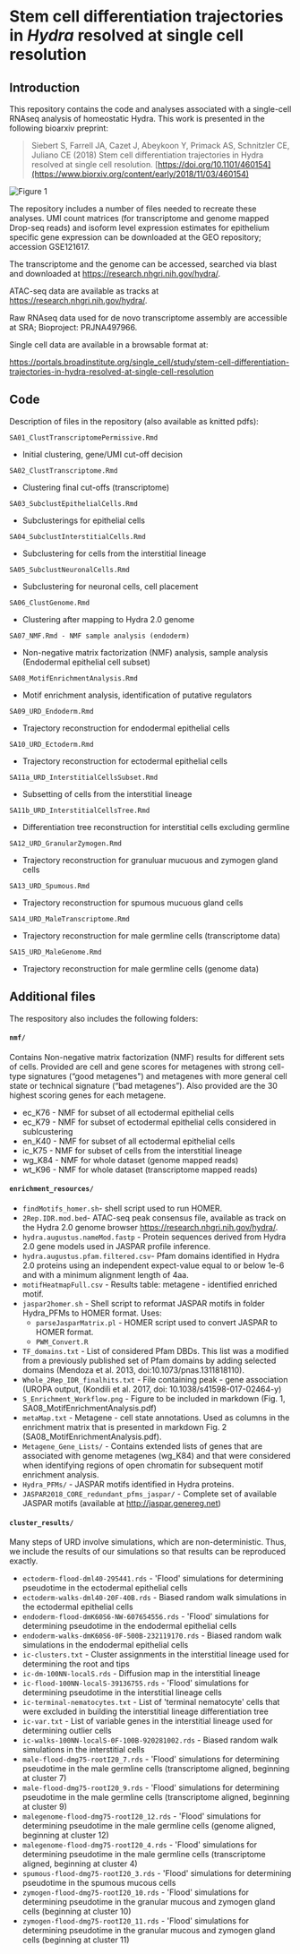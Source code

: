 # Stem cell differentiation trajectories in *Hydra* resolved at single cell resolution

## Introduction

This repository contains the code and analyses associated with a single-cell RNAseq analysis of homeostatic Hydra. This work is presented in the following bioarxiv preprint:

>Siebert S, Farrell JA, Cazet J, Abeykoon Y, Primack AS, Schnitzler CE, Juliano CE (2018) Stem cell differentiation trajectories in Hydra resolved at single cell resolution. [https://doi.org/10.1101/460154](https://www.biorxiv.org/content/early/2018/11/03/460154)

![Figure 1](https://raw.githubusercontent.com/cejuliano/hydra_single_cell/master/SA_figures/Hydra_single_cell.jpg)

The repository includes a number of files needed to recreate these analyses. UMI count matrices (for transcriptome and genome mapped Drop-seq reads) and isoform level expression estimates for epithelium specific gene expression can be downloaded at the GEO repository; accession GSE121617.

The transcriptome and the genome can be accessed, searched via blast and downloaded at https://research.nhgri.nih.gov/hydra/.

ATAC-seq data are available as tracks at https://research.nhgri.nih.gov/hydra/.

Raw RNAseq data used for de novo transcriptome assembly are accessible at SRA; Bioproject: PRJNA497966.

Single cell data are available in a browsable format at:

https://portals.broadinstitute.org/single_cell/study/stem-cell-differentiation-trajectories-in-hydra-resolved-at-single-cell-resolution

## Code

Description of files in the repository (also available as knitted pdfs):

`SA01_ClustTranscriptomePermissive.Rmd`  
 - Initial clustering, gene/UMI cut-off decision
 
`SA02_ClustTranscriptome.Rmd`
 - Clustering final cut-offs (transcriptome)

`SA03_SubclustEpithelialCells.Rmd`
 - Subclusterings for epithelial cells

`SA04_SubclustInterstitialCells.Rmd` 
 - Subclustering for cells from the interstitial lineage

`SA05_SubclustNeuronalCells.Rmd` 
 - Subclustering for neuronal cells, cell placement

`SA06_ClustGenome.Rmd`
 - Clustering after mapping to Hydra 2.0 genome

`SA07_NMF.Rmd - NMF sample analysis (endoderm)`
 - Non-negative matrix factorization (NMF) analysis, sample analysis (Endodermal epithelial cell subset)

`SA08_MotifEnrichmentAnalysis.Rmd`
 - Motif enrichment analysis, identification of putative regulators

`SA09_URD_Endoderm.Rmd`
 - Trajectory reconstruction for endodermal epithelial cells

`SA10_URD_Ectoderm.Rmd`
 - Trajectory reconstruction for ectodermal epithelial cells

`SA11a_URD_InterstitialCellsSubset.Rmd`
 - Subsetting of cells from the interstitial lineage

`SA11b_URD_InterstitialCellsTree.Rmd`
 - Differentiation tree reconstruction for interstitial cells excluding germline
  
`SA12_URD_GranularZymogen.Rmd`
 - Trajectory reconstruction for granuluar mucuous and zymogen gland cells

`SA13_URD_Spumous.Rmd`
 - Trajectory reconstruction for spumous mucuous gland cells

`SA14_URD_MaleTranscriptome.Rmd`
 - Trajectory reconstruction for male germline cells (transcriptome data)

`SA15_URD_MaleGenome.Rmd`
 - Trajectory reconstruction for male germline cells (genome data)

## Additional files

The respository also includes the following folders:

#### `nmf/`

Contains Non-negative matrix factorization (NMF) results for different sets of cells. Provided are cell and gene scores for metagenes with strong cell-type signatures (“good metagenes") and metagenes with more general cell state or technical signature (“bad metagenes”). Also provided are the 30 highest scoring genes for each metagene.
 - ec_K76	- NMF for subset of all ectodermal epithelial cells
 - ec_K79	- NMF for subset of ectodermal epithelial cells considered in sublcustering
 - en_K40	- NMF for subset of all ectodermal epithelial cells
 - ic_K75	- NMF for subset of cells from the interstitial lineage
 - wg_K84 - NMF for whole dataset (genome mapped reads)
 - wt_K96 - NMF for whole dataset (transcriptome mapped reads)

#### `enrichment_resources/`

- `findMotifs_homer.sh`- shell script used to run HOMER. 
- `2Rep.IDR.mod.bed`- ATAC-seq peak consensus file, available as track on the Hydra 2.0 genome browser https://research.nhgri.nih.gov/hydra/.
- `hydra.augustus.nameMod.fastp` - Protein sequences derived from Hydra 2.0 gene models used in JASPAR profile inference.
- `hydra.augustus.pfam.filtered.csv`- Pfam domains identified in Hydra 2.0 proteins using an independent expect-value equal to or below 1e-6 and with a minimum alignment length of 4aa.
- `motifHeatmapFull.csv` - Results table: metagene - identified enriched motif.
- `jaspar2homer.sh` - Shell script to reformat JASPAR motifs in folder Hydra_PFMs to HOMER format. Uses:
  - `parseJasparMatrix.pl` - HOMER script used to convert JASPAR to HOMER format.
  - `PWM_Convert.R`
- `TF_domains.txt` - List of considered Pfam DBDs. This list was a modified from a previously published set of Pfam domains by adding selected domains (Mendoza et al. 2013, doi:10.1073/pnas.1311818110).
- `Whole_2Rep_IDR_finalhits.txt` - File containing peak - gene association (UROPA output, (Kondili et al. 2017, doi: 10.1038/s41598-017-02464-y) 
- `S_Enrichment_Workflow.png` - Figure to be included in markdown (Fig. 1, SA08_MotifEnrichmentAnalysis.pdf)
- `metaMap.txt` - Metagene - cell state annotations. Used as columns in the enrichment matrix that is presented in markdown Fig. 2 (SA08_MotifEnrichmentAnalysis.pdf).
- `Metagene_Gene_Lists/` - Contains extended lists of genes that are associated with genome metagenes (wg_K84) and that were considered when identifying regions of open chromatin for subsequent motif enrichment analysis.
- `Hydra_PFMs/` - JASPAR motifs identified in Hydra proteins. 
- `JASPAR2018_CORE_redundant_pfms_jaspar/` - Complete set of available JASPAR motifs (available at http://jaspar.genereg.net)

#### `cluster_results/` 

Many steps of URD involve simulations, which are non-deterministic. Thus, we include the results of our simulations so that results can be reproduced exactly.

- `ectoderm-flood-dml40-295441.rds` - 'Flood' simulations for determining pseudotime in the ectodermal epithelial cells
- `ectoderm-walks-dml40-20F-40B.rds` - Biased random walk simulations in the ectodermal epithelial cells
- `endoderm-flood-dmK60S6-NW-607654556.rds` - 'Flood' simulations for determining pseudotime in the endodermal epithelial cells
- `endoderm-walks-dmK60S6-0F-500B-232119170.rds` - Biased random walk simulations in the endodermal epithelial cells
- `ic-clusters.txt` - Cluster assignments in the interstitial lineage used for determining the root and tips
- `ic-dm-100NN-localS.rds`  - Diffusion map in the interstitial lineage
- `ic-flood-100NN-localS-39136755.rds` - 'Flood' simulations for determining pseudotime in the interstitial lineage cells
- `ic-terminal-nematocytes.txt` - List of 'terminal nematocyte' cells that were excluded in building the interstitial lineage differentiation tree
- `ic-var.txt` - List of variable genes in the interstitial lineage used for determining outlier cells
- `ic-walks-100NN-localS-0F-100B-920281002.rds` - Biased random walk simulations in the interstitial cells
- `male-flood-dmg75-rootI20_7.rds` - 'Flood' simulations for determining pseudotime in the male germline cells (transcriptome aligned, beginning at cluster 7)
- `male-flood-dmg75-rootI20_9.rds` - 'Flood' simulations for determining pseudotime in the male germline cells (transcriptome aligned, beginning at cluster 9)
- `malegenome-flood-dmg75-rootI20_12.rds` - 'Flood' simulations for determining pseudotime in the male germline cells (genome aligned, beginning at cluster 12)
- `malegenome-flood-dmg75-rootI20_4.rds` - 'Flood' simulations for determining pseudotime in the male germline cells (transcriptome aligned, beginning at cluster 4)
- `spumous-flood-dmg75-rootI20_3.rds` - 'Flood' simulations for determining pseudotime in the spumous mucous cells
- `zymogen-flood-dmg75-rootI20_10.rds` - 'Flood' simulations for determining pseudotime in the granular mucous and zymogen gland cells (beginning at cluster 10)
- `zymogen-flood-dmg75-rootI20_11.rds` - 'Flood' simulations for determining pseudotime in the granular mucous and zymogen gland cells (beginning at cluster 11)
